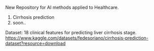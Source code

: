 New Repository for AI methods applied to Healthcare.

1) Cirrhosis prediction
2) soon..

Dataset:
18 clinical features for predicting liver cirrhosis stage.
https://www.kaggle.com/datasets/fedesoriano/cirrhosis-prediction-dataset?resource=download
